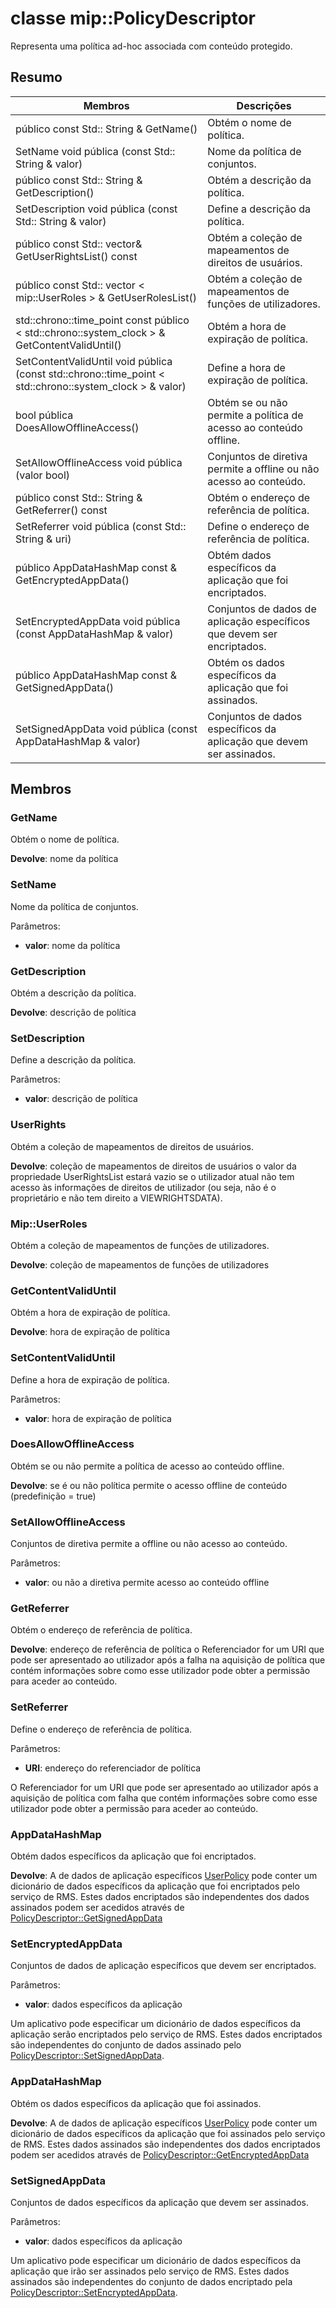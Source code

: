 # <a name="class-mippolicydescriptor"></a>classe mip::PolicyDescriptor 
Representa uma política ad-hoc associada com conteúdo protegido.
  
## <a name="summary"></a>Resumo
 Membros                        | Descrições                                
--------------------------------|---------------------------------------------
 público const Std:: String & GetName()  |  Obtém o nome de política.
 SetName void pública (const Std:: String & valor)  |  Nome da política de conjuntos.
 público const Std:: String & GetDescription()  |  Obtém a descrição da política.
 SetDescription void pública (const Std:: String & valor)  |  Define a descrição da política.
público const Std:: vector<UserRights>& GetUserRightsList() const  |  Obtém a coleção de mapeamentos de direitos de usuários.
público const Std:: vector < mip::UserRoles > & GetUserRolesList()  |  Obtém a coleção de mapeamentos de funções de utilizadores.
std::chrono::time_point const público < std::chrono::system_clock > & GetContentValidUntil()  |  Obtém a hora de expiração de política.
SetContentValidUntil void pública (const std::chrono::time_point < std::chrono::system_clock > & valor)  |  Define a hora de expiração de política.
 bool pública DoesAllowOfflineAccess()  |  Obtém se ou não permite a política de acesso ao conteúdo offline.
 SetAllowOfflineAccess void pública (valor bool)  |  Conjuntos de diretiva permite a offline ou não acesso ao conteúdo.
 público const Std:: String & GetReferrer() const  |  Obtém o endereço de referência de política.
 SetReferrer void pública (const Std:: String & uri)  |  Define o endereço de referência de política.
 público AppDataHashMap const & GetEncryptedAppData()  |  Obtém dados específicos da aplicação que foi encriptados.
 SetEncryptedAppData void pública (const AppDataHashMap & valor)  |  Conjuntos de dados de aplicação específicos que devem ser encriptados.
 público AppDataHashMap const & GetSignedAppData()  |  Obtém os dados específicos da aplicação que foi assinados.
 SetSignedAppData void pública (const AppDataHashMap & valor)  |  Conjuntos de dados específicos da aplicação que devem ser assinados.
  
## <a name="members"></a>Membros
  
### <a name="getname"></a>GetName
Obtém o nome de política.

  
**Devolve**: nome da política
  
### <a name="setname"></a>SetName
Nome da política de conjuntos.

Parâmetros:  
* **valor**: nome da política


  
### <a name="getdescription"></a>GetDescription
Obtém a descrição da política.

  
**Devolve**: descrição de política
  
### <a name="setdescription"></a>SetDescription
Define a descrição da política.

Parâmetros:  
* **valor**: descrição de política


  
### <a name="userrights"></a>UserRights
Obtém a coleção de mapeamentos de direitos de usuários.

  
**Devolve**: coleção de mapeamentos de direitos de usuários o valor da propriedade UserRightsList estará vazio se o utilizador atual não tem acesso às informações de direitos de utilizador (ou seja, não é o proprietário e não tem direito a VIEWRIGHTSDATA).
  
### <a name="mipuserroles"></a>Mip::UserRoles
Obtém a coleção de mapeamentos de funções de utilizadores.

  
**Devolve**: coleção de mapeamentos de funções de utilizadores
  
### <a name="getcontentvaliduntil"></a>GetContentValidUntil
Obtém a hora de expiração de política.

  
**Devolve**: hora de expiração de política
  
### <a name="setcontentvaliduntil"></a>SetContentValidUntil
Define a hora de expiração de política.

Parâmetros:  
* **valor**: hora de expiração de política


  
### <a name="doesallowofflineaccess"></a>DoesAllowOfflineAccess
Obtém se ou não permite a política de acesso ao conteúdo offline.

  
**Devolve**: se é ou não política permite o acesso offline de conteúdo (predefinição = true)
  
### <a name="setallowofflineaccess"></a>SetAllowOfflineAccess
Conjuntos de diretiva permite a offline ou não acesso ao conteúdo.

Parâmetros:  
* **valor**: ou não a diretiva permite acesso ao conteúdo offline


  
### <a name="getreferrer"></a>GetReferrer
Obtém o endereço de referência de política.

  
**Devolve**: endereço de referência de política o Referenciador for um URI que pode ser apresentado ao utilizador após a falha na aquisição de política que contém informações sobre como esse utilizador pode obter a permissão para aceder ao conteúdo.
  
### <a name="setreferrer"></a>SetReferrer
Define o endereço de referência de política.

Parâmetros:  
* **URI**: endereço do referenciador de política


O Referenciador for um URI que pode ser apresentado ao utilizador após a aquisição de política com falha que contém informações sobre como esse utilizador pode obter a permissão para aceder ao conteúdo.
  
### <a name="appdatahashmap"></a>AppDataHashMap
Obtém dados específicos da aplicação que foi encriptados.

  
**Devolve**: A de dados de aplicação específicos [UserPolicy](class_mip_userpolicy.md) pode conter um dicionário de dados específicos da aplicação que foi encriptados pelo serviço de RMS. Estes dados encriptados são independentes dos dados assinados podem ser acedidos através de [PolicyDescriptor::GetSignedAppData](class_mip_policydescriptor.md#getsignedappdata)
  
### <a name="setencryptedappdata"></a>SetEncryptedAppData
Conjuntos de dados de aplicação específicos que devem ser encriptados.

Parâmetros:  
* **valor**: dados específicos da aplicação


Um aplicativo pode especificar um dicionário de dados específicos da aplicação serão encriptados pelo serviço de RMS. Estes dados encriptados são independentes do conjunto de dados assinado pelo [PolicyDescriptor::SetSignedAppData](class_mip_policydescriptor.md#setsignedappdata).
  
### <a name="appdatahashmap"></a>AppDataHashMap
Obtém os dados específicos da aplicação que foi assinados.

  
**Devolve**: A de dados de aplicação específicos [UserPolicy](class_mip_userpolicy.md) pode conter um dicionário de dados específicos da aplicação que foi assinados pelo serviço de RMS. Estes dados assinados são independentes dos dados encriptados podem ser acedidos através de [PolicyDescriptor::GetEncryptedAppData](class_mip_policydescriptor.md#getencryptedappdata)
  
### <a name="setsignedappdata"></a>SetSignedAppData
Conjuntos de dados específicos da aplicação que devem ser assinados.

Parâmetros:  
* **valor**: dados específicos da aplicação


Um aplicativo pode especificar um dicionário de dados específicos da aplicação que irão ser assinados pelo serviço de RMS. Estes dados assinados são independentes do conjunto de dados encriptado pela [PolicyDescriptor::SetEncryptedAppData](class_mip_policydescriptor.md#setencryptedappdata).